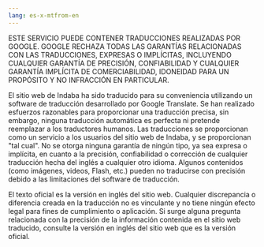 ```yaml
---
lang: es-x-mtfrom-en
---
```

ESTE SERVICIO PUEDE CONTENER TRADUCCIONES REALIZADAS POR GOOGLE. GOOGLE RECHAZA TODAS LAS GARANTÍAS RELACIONADAS CON LAS TRADUCCIONES, EXPRESAS O IMPLÍCITAS, INCLUYENDO CUALQUIER GARANTÍA DE PRECISIÓN, CONFIABILIDAD Y CUALQUIER GARANTÍA IMPLÍCITA DE COMERCIABILIDAD, IDONEIDAD PARA UN PROPÓSITO Y NO INFRACCIÓN EN PARTICULAR.  

 El sitio web de Indaba ha sido traducido para su conveniencia utilizando un software de traducción desarrollado por Google Translate. Se han realizado esfuerzos razonables para proporcionar una traducción precisa, sin embargo, ninguna traducción automática es perfecta ni pretende reemplazar a los traductores humanos. Las traducciones se proporcionan como un servicio a los usuarios del sitio web de Indaba, y se proporcionan &quot;tal cual&quot;. No se otorga ninguna garantía de ningún tipo, ya sea expresa o implícita, en cuanto a la precisión, confiabilidad o corrección de cualquier traducción hecha del inglés a cualquier otro idioma. Algunos contenidos (como imágenes, videos, Flash, etc.) pueden no traducirse con precisión debido a las limitaciones del software de traducción.  

 El texto oficial es la versión en inglés del sitio web. Cualquier discrepancia o diferencia creada en la traducción no es vinculante y no tiene ningún efecto legal para fines de cumplimiento o aplicación. Si surge alguna pregunta relacionada con la precisión de la información contenida en el sitio web traducido, consulte la versión en inglés del sitio web que es la versión oficial.  
